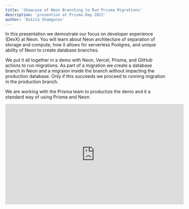 ```yaml
---
title: 'Showcase of Neon Branching to Run Prisma Migrations'
description: 'presention at Prisma Day 2022'
author: 'Nikita Shamgunov'
---
```


In this presentation we demostrate our focus on developer experience (DevX) at Neon. You will learn about Neon architecture of separation of storage and compute, how it allows for serverless Postgres, and unique ability of Neon to create database branches.

We put it all together in a demo with Neon, Vercel, Prisma, and GitHub actions to run migrations. As part of a migration we create a database branch in Neon and a migraion inside the branch without impacting the production database. Only if this succeeds we proceed to running migration in the production branch.

We are working with the Prisma team to productize the demo and it a standard way of using Prisma and Neon.


<iframe width="560" height="315" src="https://www.youtube.com/embed/h0VuXnCuQN4" title="YouTube video player" frameborder="0" allow="accelerometer; autoplay; clipboard-write; encrypted-media; gyroscope; picture-in-picture" allowfullscreen></iframe>
